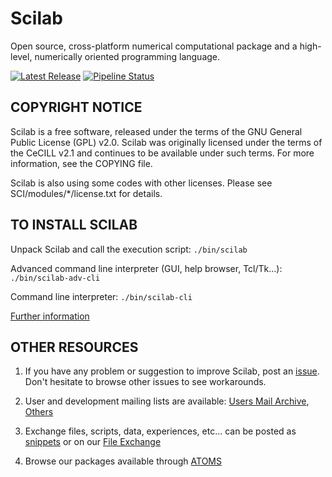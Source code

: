 Scilab
======

Open source, cross-platform numerical computational package and a high-level, numerically oriented programming language.

[![Latest Release](https://gitlab.com/scilab/scilab/-/badges/release.svg)](https://gitlab.com/scilab/scilab/-/releases)
[![Pipeline Status](https://gitlab.com/scilab/scilab/badges/minor/pipeline.svg)](https://gitlab.com/scilab/scilab/-/commits/minor)

COPYRIGHT NOTICE
----------------

Scilab is a free software, released under the terms of the GNU General Public
License (GPL) v2.0. Scilab was originally licensed under the terms of
the CeCILL v2.1 and continues to be available under such terms.
For more information, see the COPYING file.

Scilab is also using some codes with other licenses. Please see
SCI/modules/*/license.txt for details.

TO INSTALL SCILAB
-----------------

Unpack Scilab and call the execution script:
`./bin/scilab`

Advanced command line interpreter (GUI, help browser, Tcl/Tk...):
`./bin/scilab-adv-cli`

Command line interpreter:
`./bin/scilab-cli`

[Further information](https://scilab.gitlab.io/legacy_wiki/howto(2f)install(2f)linux.html)

OTHER RESOURCES
---------------

 1. If you have any problem or suggestion to improve Scilab, post an [issue](https://gitlab.com/scilab/scilab/-/issues).
     Don't hesitate to browse other issues to see workarounds.

 2. User and development mailing lists are available:
     [Users Mail Archive](https://www.mail-archive.com/users@lists.scilab.org/),
     [Others](https://www.scilab.org/about/community/mailing-lists)

 3. Exchange files, scripts, data, experiences, etc... can be posted as
    [snippets](https://gitlab.com/scilab/scilab/-/snippets) or on our
    [File Exchange](https://fileexchange.scilab.org)

 4. Browse our packages available through [ATOMS](https://atoms.scilab.org)
